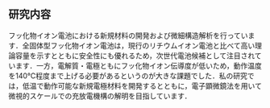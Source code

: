 ## 研究内容

フッ化物イオン電池における新規材料の開発および微細構造解析を行っています．全固体型フッ化物イオン電池は，現行のリチウムイオン電池と比べて高い理論容量を示すとともに安全性にも優れるため，次世代電池候補として注目されています．一方，電解質・電極ともにフッ化物イオン伝導度が低いため，動作温度を140℃程度まで上げる必要があるというのが大きな課題でした．私の研究では，低温で動作可能な新規電極材料を開発するとともに，電子顕微鏡法を用いて微視的スケールでの充放電機構の解明を目指しています． 
